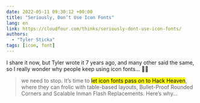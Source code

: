 ```yaml
---
date: 2022-05-11 09:30:12 +00:00
title: "Seriously, Don’t Use Icon Fonts"
lang: en
link: https://cloudfour.com/thinks/seriously-dont-use-icon-fonts/
authors:
  - "Tyler Sticka"
tags: [icon, font]
---
```


I share it now, but Tyler wrote it 7 years ago, and many other said the same, so I really wonder why people keep using icon fonts… 🤦‍♂️

> we need to stop. It’s time to <mark>let icon fonts pass on to Hack Heaven</mark>, where they can frolic with table-based layouts, Bullet-Proof Rounded Corners and Scalable Inman Flash Replacements. Here’s why…
